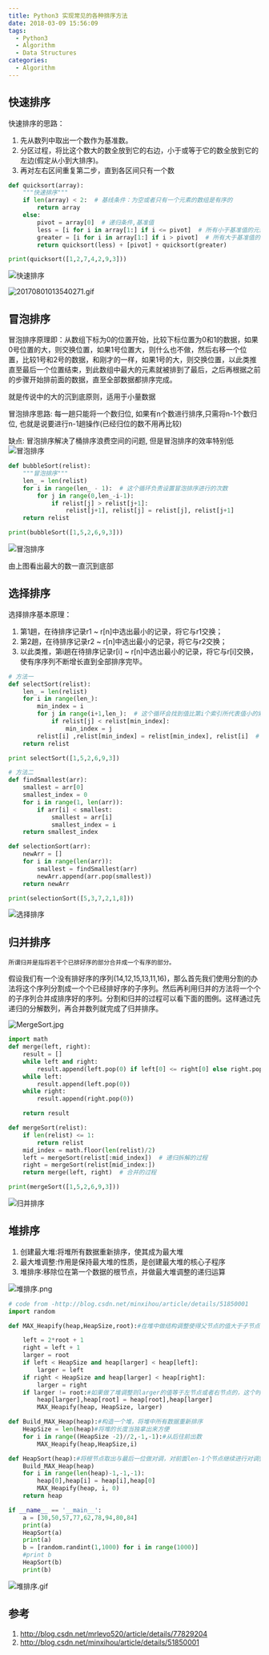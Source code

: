 ```yaml
---
title: Python3 实现常见的各种排序方法
date: 2018-03-09 15:56:09
tags:
  - Python3
  - Algorithm
  - Data Structures
categories:
  - Algorithm
---
```


## 快速排序
快速排序的思路：
1. 先从数列中取出一个数作为基准数。
2. 分区过程，将比这个数大的数全放到它的右边，小于或等于它的数全放到它的左边(假定从小到大排序)。
3. 再对左右区间重复第二步，直到各区间只有一个数

```Python
def quicksort(array):
    """快速排序"""
    if len(array) < 2:  # 基线条件：为空或者只有一个元素的数组是有序的
        return array
    else:
        pivot = array[0]  # 递归条件,基准值
        less = [i for i in array[1:] if i <= pivot]  # 所有小于基准值的元素组成的子数组
        greater = [i for i in array[1:] if i > pivot]  # 所有大于基准值的元素组成的子数组
        return quicksort(less) + [pivot] + quicksort(greater)

print(quicksort([1,2,7,4,2,9,3]))
```
<!-- more -->
![快速排序](http://upload-images.jianshu.io/upload_images/2952111-d52e0c914f7272a4.png?imageMogr2/auto-orient/strip%7CimageView2/2/w/1240)

![20170801013540271.gif](http://upload-images.jianshu.io/upload_images/2952111-03cf1024e51c6dee.gif?imageMogr2/auto-orient/strip)

## 冒泡排序

冒泡排序原理即：从数组下标为0的位置开始，比较下标位置为0和1的数据，如果0号位置的大，则交换位置，如果1号位置大，则什么也不做，然后右移一个位置，比较1号和2号的数据，和刚才的一样，如果1号的大，则交换位置，以此类推直至最后一个位置结束，到此数组中最大的元素就被排到了最后，之后再根据之前的步骤开始排前面的数据，直至全部数据都排序完成。

就是传说中的大的沉到底原则，适用于小量数据

冒泡排序思路: 每一趟只能将一个数归位, 如果有n个数进行排序,只需将n-1个数归位, 也就是说要进行n-1趟操作(已经归位的数不用再比较)

缺点: 冒泡排序解决了桶排序浪费空间的问题, 但是冒泡排序的效率特别低
![冒泡排序](http://upload-images.jianshu.io/upload_images/2952111-020fcd7b86279da7.png?imageMogr2/auto-orient/strip%7CimageView2/2/w/1240)

```Python
def bubbleSort(relist):
    """冒泡排序"""
    len_ = len(relist)
    for i in range(len_ - 1):  # 这个循环负责设置冒泡排序进行的次数
        for j in range(0,len_-i-1):
            if relist[j] > relist[j+1]:
                relist[j+1], relist[j] = relist[j], relist[j+1]
    return relist

print(bubbleSort([1,5,2,6,9,3]))
```
![冒泡排序](http://upload-images.jianshu.io/upload_images/2952111-e421e0f31170cb93.gif?imageMogr2/auto-orient/strip)

由上图看出最大的数一直沉到底部


## 选择排序

选择排序基本原理：
1. 第1趟，在待排序记录r1 ~ r[n]中选出最小的记录，将它与r1交换；
2. 第2趟，在待排序记录r2 ~ r[n]中选出最小的记录，将它与r2交换；
3. 以此类推，第i趟在待排序记录r[i] ~ r[n]中选出最小的记录，将它与r[i]交换，使有序序列不断增长直到全部排序完毕。

```Python
# 方法一
def selectSort(relist):
    len_ = len(relist)
    for i in range(len_):
        min_index = i
        for j in range(i+1,len_):  # 这个循环会找到值比第i个索引所代表值小的索引
            if relist[j] < relist[min_index]:
                min_index = j
        relist[i] ,relist[min_index] = relist[min_index], relist[i]  # 互换两个索引位置
    return relist

print selectSort([1,5,2,6,9,3])

# 方法二
def findSmallest(arr):
    smallest = arr[0]
    smallest_index = 0
    for i in range(1, len(arr)):
        if arr[i] < smallest:
            smallest = arr[i]
            smallest_index = i
    return smallest_index

def selectionSort(arr):
    newArr = []
    for i in range(len(arr)):
        smallest = findSmallest(arr)
        newArr.append(arr.pop(smallest))
    return newArr

print(selectionSort([5,3,7,2,1,8]))
```

![选择排序](http://upload-images.jianshu.io/upload_images/2952111-3b59aac6b772ddf0.gif?imageMogr2/auto-orient/strip)


## 归并排序

`所谓归并是指将若干个已排好序的部分合并成一个有序的部分。`

假设我们有一个没有排好序的序列(14,12,15,13,11,16)，那么首先我们使用分割的办法将这个序列分割成一个个已经排好序的子序列。然后再利用归并的方法将一个个的子序列合并成排序好的序列。分割和归并的过程可以看下面的图例。这样通过先递归的分解数列，再合并数列就完成了归并排序。

![MergeSort.jpg](https://upload-images.jianshu.io/upload_images/2952111-b7ca2aad908df253.jpg?imageMogr2/auto-orient/strip%7CimageView2/2/w/1240)

```Python
import math
def merge(left, right):
    result = []
    while left and right:
        result.append(left.pop(0) if left[0] <= right[0] else right.pop(0))
    while left:
        result.append(left.pop(0))
    while right:
        result.append(right.pop(0))

    return result

def mergeSort(relist):
    if len(relist) <= 1:
        return relist
    mid_index = math.floor(len(relist)/2)
    left = mergeSort(relist[:mid_index])  # 递归拆解的过程
    right = mergeSort(relist[mid_index:])
    return merge(left, right)  # 合并的过程

print(mergeSort([1,5,2,6,9,3]))

```
![归并排序](https://upload-images.jianshu.io/upload_images/2952111-8ee3d2a2a81eab80.gif?imageMogr2/auto-orient/strip)


## 堆排序

1. 创建最大堆:将堆所有数据重新排序，使其成为最大堆
2. 最大堆调整:作用是保持最大堆的性质，是创建最大堆的核心子程序
3. 堆排序:移除位在第一个数据的根节点，并做最大堆调整的递归运算

![堆排序.png](https://upload-images.jianshu.io/upload_images/2952111-5903c9ca1e9a0473.png?imageMogr2/auto-orient/strip%7CimageView2/2/w/1240)

```Python
# code from -http://blog.csdn.net/minxihou/article/details/51850001
import random

def MAX_Heapify(heap,HeapSize,root):#在堆中做结构调整使得父节点的值大于子节点

    left = 2*root + 1
    right = left + 1
    larger = root
    if left < HeapSize and heap[larger] < heap[left]:
        larger = left
    if right < HeapSize and heap[larger] < heap[right]:
        larger = right
    if larger != root:#如果做了堆调整则larger的值等于左节点或者右节点的，这个时候做对调值操作
        heap[larger],heap[root] = heap[root],heap[larger]
        MAX_Heapify(heap, HeapSize, larger)

def Build_MAX_Heap(heap):#构造一个堆，将堆中所有数据重新排序
    HeapSize = len(heap)#将堆的长度当独拿出来方便
    for i in range((HeapSize -2)//2,-1,-1):#从后往前出数
        MAX_Heapify(heap,HeapSize,i)

def HeapSort(heap):#将根节点取出与最后一位做对调，对前面len-1个节点继续进行对调整过程。
    Build_MAX_Heap(heap)
    for i in range(len(heap)-1,-1,-1):
        heap[0],heap[i] = heap[i],heap[0]
        MAX_Heapify(heap, i, 0)
    return heap

if __name__ == '__main__':
    a = [30,50,57,77,62,78,94,80,84]
    print(a)
    HeapSort(a)
    print(a)
    b = [random.randint(1,1000) for i in range(1000)]
    #print b
    HeapSort(b)
    print(b)


```
![堆排序.gif](https://upload-images.jianshu.io/upload_images/2952111-d80509464c38434d.gif?imageMogr2/auto-orient/strip)

## 参考
1. http://blog.csdn.net/mrlevo520/article/details/77829204
2. http://blog.csdn.net/minxihou/article/details/51850001
